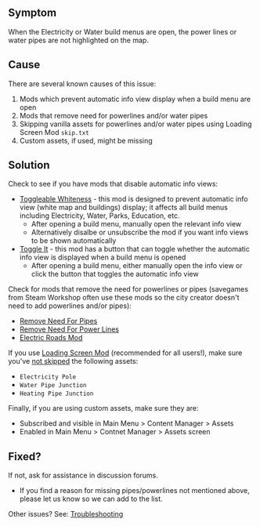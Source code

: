 ## Symptom

When the Electricity or Water build menus are open, the power lines or water pipes are not highlighted on the map.

## Cause

There are several known causes of this issue:

1. Mods which prevent automatic info view display when a build menu are open
2. Mods that remove need for powerlines and/or water pipes
3. Skipping vanilla assets for powerlines and/or water pipes using Loading Screen Mod `skip.txt`
4. Custom assets, if used, might be missing

## Solution

Check to see if you have mods that disable automatic info views:

* [Toggleable Whiteness](https://steamcommunity.com/sharedfiles/filedetails/?id=465318661) - this mod is designed to prevent automatic info view (white map and buildings) display; it affects all build menus including Electricity, Water, Parks, Education, etc.
    * After opening a build menu, manually open the relevant info view
    * Alternatively disalbe or unsubscribe the mod if you want info views to be shown automatically
* [Toggle It](https://steamcommunity.com/sharedfiles/filedetails/?id=1764637396) - this mod has a button that can toggle whether the automatic info view is displayed when a build menu is opened
    * After opening a build menu, either manually open the info view or click the button that toggles the automatic info view

Check for mods that remove the need for powerlines or pipes (savegames from Steam Workshop often use these mods so the city creator doesn't need to add powerlines and/or pipes):

* [Remove Need For Pipes](https://steamcommunity.com/sharedfiles/filedetails/?id=576997275)
* [Remove Need For Power Lines](https://steamcommunity.com/sharedfiles/filedetails/?id=572888650)
* [Electric Roads Mod](https://steamcommunity.com/sharedfiles/filedetails/?id=1689984220)

If you use [Loading Screen Mod](https://steamcommunity.com/sharedfiles/filedetails/?id=667342976) (recommended for all users!), make sure you've [not skipped](https://steamcommunity.com/workshop/filedetails/discussion/667342976/1741105805762370419/) the following assets:

* `Electricity Pole`
* `Water Pipe Junction`
* `Heating Pipe Junction`

Finally, if you are using custom assets, make sure they are:

* Subscribed and visible in Main Menu > Content Manager > Assets
* Enabled in Main Menu > Contnet Manager > Assets screen

## Fixed?

If not, ask for assistance in discussion forums.

* If you find a reason for missing pipes/powerlines not mentioned above, please let us know so we can add to the list.

Other issues? See: [Troubleshooting](Troubleshooting)